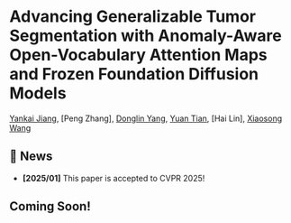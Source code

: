 # Advancing Generalizable Tumor Segmentation with Anomaly-Aware Open-Vocabulary Attention Maps and Frozen Foundation Diffusion Models
[Yankai Jiang](https://scholar.google.com/citations?user=oQKcL_oAAAAJ), [Peng Zhang], [Donglin Yang](https://scholar.google.com/citations?hl=zh-CN&user=jg2atr8AAAAJ), [Yuan Tian](https://scholar.google.com/citations?hl=zh-CN&user=Kzd0qtsAAAAJ), [Hai Lin], 
[Xiaosong Wang](https://scholar.google.com/citations?hl=zh-CN&user=c66GnOEAAAAJ)
## 🎉 News
- **\[2025/01\]** This paper is accepted to CVPR 2025!

## Coming Soon!
